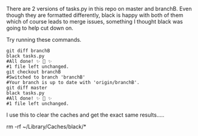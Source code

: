 There are 2 versions of tasks.py in this repo on master and branchB.  Even though they are formatted differently,
black is happy with both of them which of course leads to merge issues, something I thought black was going to help cut down on.

Try running these commands.

```
git diff branchB
black tasks.py
#All done! ✨ 🍰 ✨
#1 file left unchanged.
git checkout branchB
#Switched to branch 'branchB'
#Your branch is up to date with 'origin/branchB'.
git diff master
black tasks.py
#All done! ✨ 🍰 ✨
#1 file left unchanged.
```

I use this to clear the caches and get the exact same results.....

rm -rf ~/Library/Caches/black/*
